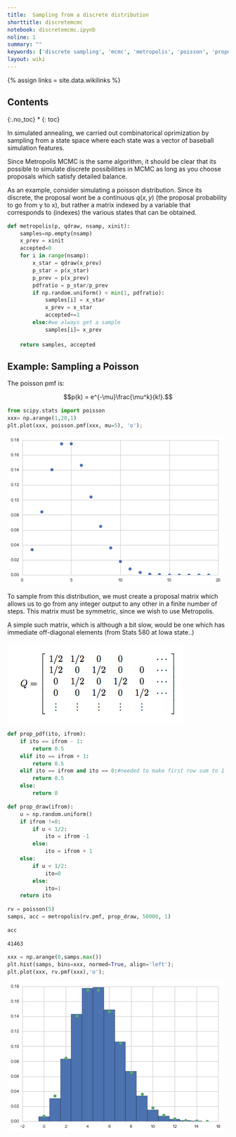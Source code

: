 ```yaml
---
title:  Sampling from a discrete distribution
shorttitle: discretemcmc
notebook: discretemcmc.ipynb
noline: 1
summary: ""
keywords: ['discrete sampling', 'mcmc', 'metropolis', 'poisson', 'proposal matrix', '']
layout: wiki
---
```

{% assign links = site.data.wikilinks %}








## Contents
{:.no_toc}
* 
{: toc}

In simulated annealing, we carried out combinatorical oprimization by sampling from a state space where each state was a vector of baseball simulation features.

Since Metropolis MCMC is the same algorithm, it should be clear that its possible to simulate discrete possibilities in MCMC as long as you choose proposals which satisfy detailed balance. 

As an example, consider simulating a poisson distribution. Since its discrete, the proposal wont be a continuous $q(x,y)$ (the proposal probability to go from y to x), but rather a matrix indexed by a variable that corresponds to (indexes) the various states that can be obtained.



```python
def metropolis(p, qdraw, nsamp, xinit):
    samples=np.empty(nsamp)
    x_prev = xinit
    accepted=0
    for i in range(nsamp):
        x_star = qdraw(x_prev)
        p_star = p(x_star)
        p_prev = p(x_prev)
        pdfratio = p_star/p_prev
        if np.random.uniform() < min(1, pdfratio):
            samples[i] = x_star
            x_prev = x_star
            accepted+=1
        else:#we always get a sample
            samples[i]= x_prev
            
    return samples, accepted
```


## Example: Sampling a Poisson

The poisson pmf is:

$$p(k) = e^{-\mu}\frac{\mu^k}{k!}.$$



```python
from scipy.stats import poisson
xxx= np.arange(1,20,1)
plt.plot(xxx, poisson.pmf(xxx, mu=5), 'o'); 
```



![png](discretemcmc_files/discretemcmc_6_0.png)


To sample from this distribution, we must create a proposal matrix which allows us to go from any integer output to any other in a finite number of steps. This matrix must be symmetric, since we wish to use Metropolis.

A simple such matrix, which is although a bit slow, would be one which has immediate off-diagonal elements (from Stats 580 at Iowa state..)

![](images/propmatrix.png)



```python
def prop_pdf(ito, ifrom):
    if ito == ifrom - 1:
        return 0.5
    elif ito == ifrom + 1:
        return 0.5
    elif ito == ifrom and ito == 0:#needed to make first row sum to 1
        return 0.5
    else:
        return 0
```




```python
def prop_draw(ifrom):
    u = np.random.uniform()
    if ifrom !=0:
        if u < 1/2:
            ito = ifrom -1
        else:
            ito = ifrom + 1
    else:
        if u < 1/2:
            ito=0
        else:
            ito=1
    return ito
```




```python
rv = poisson(5)
samps, acc = metropolis(rv.pmf, prop_draw, 50000, 1)
```




```python
acc
```





    41463





```python
xxx = np.arange(0,samps.max())
plt.hist(samps, bins=xxx, normed=True, align='left');
plt.plot(xxx, rv.pmf(xxx),'o');
```



![png](discretemcmc_files/discretemcmc_12_0.png)

